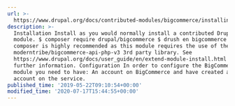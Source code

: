 ```yaml
---
url: >-
  https://www.drupal.org/docs/contributed-modules/bigcommerce/installing-and-setting-up-bigcommerce
description: >-
  Installation Install as you would normally install a contributed Drupal
  module. $ composer require drupal/bigcommerce $ drush en bigcommerce Using
  composer is highly recommended as this module requires the use of the
  moderntribe/bigcommerce-api-php-v3 3rd party library. See
  https://www.drupal.org/docs/user_guide/en/extend-module-install.html for
  further information. Configuration In order to configure the BigCommerce
  module you need to have: An account on BigCommerce and have created an API
  account on the service.
published_time: '2019-05-22T09:10:54+00:00'
modified_time: '2020-07-17T15:44:55+00:00'
---
```

